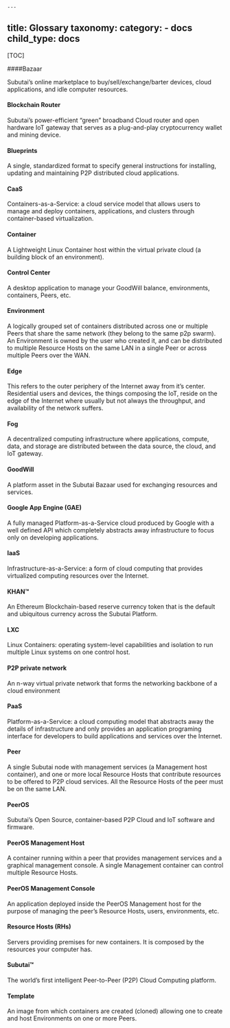 	---
title: Glossary
taxonomy:
    category:
        - docs
child_type: docs
---

[TOC]

####Bazaar

Subutai’s online marketplace to buy/sell/exchange/barter
devices, cloud applications, and idle computer resources.

#### Blockchain Router

Subutai’s power-efficient “green” broadband
Cloud router and open hardware IoT gateway that serves as a
plug-and-play cryptocurrency wallet and mining device.

#### Blueprints

A single, standardized format to specify general
instructions for installing, updating and maintaining P2P distributed
cloud applications.

#### CaaS

Containers-as-a-Service: a cloud service model that allows users to manage and deploy containers, applications, and clusters
through container-based virtualization.

#### Container

A Lightweight Linux Container host within the virtual
private cloud (a building block of an environment).

#### Control Center

A desktop application to manage your GoodWill
balance, environments, containers, Peers, etc.

#### Environment

A logically grouped set of containers distributed
across one or multiple Peers that share the same network (they belong to the same p2p swarm). An Environment is owned by the user who created it, and can be distributed to multiple Resource Hosts on the same LAN in a single Peer or across multiple Peers over the WAN.

#### Edge

This refers to the outer periphery of the Internet away from
it’s center. Residential users and devices, the things composing the
IoT, reside on the edge of the Internet where usually but not always the
throughput, and availability of the network suffers.

#### Fog

A decentralized computing infrastructure where applications,
compute, data, and storage are distributed between the data source, the
cloud, and IoT gateway.

#### GoodWill

A platform asset in the Subutai Bazaar used for
exchanging resources and services.

#### Google App Engine (GAE)

A fully managed Platform-as-a-Service cloud produced by Google with a well defined API which completely abstracts away infrastructure to focus only on developing applications.

#### IaaS

Infrastructure-as-a-Service: a form of cloud computing that provides virtualized computing resources over the Internet.

#### KHAN™

An Ethereum Blockchain-based reserve currency token that is the default and ubiquitous currency across the Subutai Platform.

#### LXC

Linux Containers: operating system-level capabilities and
isolation to run multiple Linux systems on one control host.

#### P2P private network

An n-way virtual private network that forms
the networking backbone of a cloud environment

#### PaaS

Platform-as-a-Service: a cloud computing model that abstracts away the details of infrastructure and only provides an application programing interface for developers to build applications and services over the Internet.

#### Peer

A single Subutai node with management services (a Management host container), and one or more local Resource Hosts that contribute resources to be offered to P2P cloud services. All the Resource Hosts of the peer must be on the same LAN.

#### PeerOS

Subutai’s Open Source, container-based P2P Cloud and IoT software and firmware.

#### PeerOS Management Host

A container running within a peer that provides management services and a graphical management console. A single Management container can control multiple Resource Hosts.

#### PeerOS Management Console

An application deployed inside the PeerOS Management host for the purpose of managing the peer’s Resource Hosts, users, environments, etc.

#### Resource Hosts (RHs)

Servers providing premises for new containers. It is composed by the resources your computer has.

#### Subutai™

The world’s first intelligent Peer-to-Peer (P2P) Cloud Computing platform.

#### Template

An image from which containers are created (cloned) allowing one to create and host Environments on one or more Peers.
